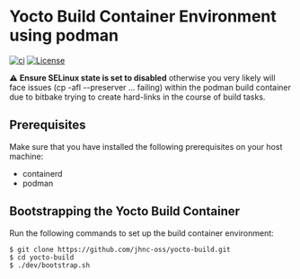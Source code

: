 # Yocto Build Container Environment using podman

[![ci](https://github.com/jhnc-oss/yocto-build/actions/workflows/ci.yml/badge.svg)](https://github.com/jhnc-oss/yocto-build/actions/workflows/ci.yml)
[![License](https://img.shields.io/badge/license-MIT-yellow.svg)](LICENSE)

:warning: **Ensure SELinux state is set to disabled** otherwise you very likely will face issues (cp -afl --preserver ... failing) within the podman build container due to bitbake trying to create hard-links in the course of build tasks.

## Prerequisites
Make sure that you have installed the following prerequisites on your host machine:
* containerd
* podman

## Bootstrapping the Yocto Build Container
Run the following commands to set up the build container environment:
```
$ git clone https://github.com/jhnc-oss/yocto-build.git 
$ cd yocto-build
$ ./dev/bootstrap.sh
```
